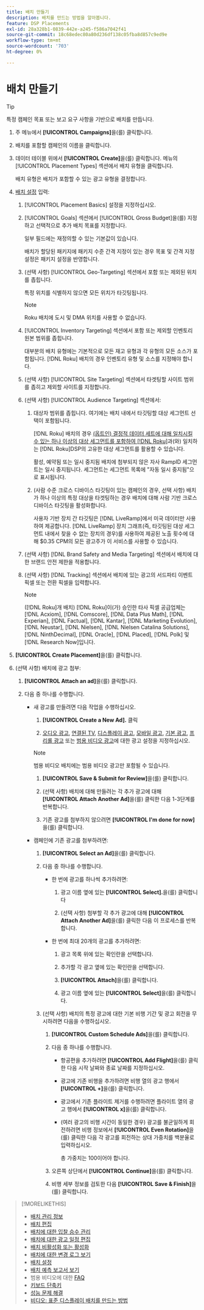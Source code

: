 ```yaml
---
title: 배치 만들기
description: 배치를 만드는 방법을 알아봅니다.
feature: DSP Placements
exl-id: 28a328b1-0839-442e-a245-f586a7042f41
source-git-commit: 18c68edec80a80d236df138c05fba8d857c9ed9e
workflow-type: tm+mt
source-wordcount: '703'
ht-degree: 0%

---
```


# 배치 만들기

>[!TIP]
>
>특정 캠페인 목표 또는 보고 요구 사항을 기반으로 배치를 만듭니다.

1. 주 메뉴에서 **[!UICONTROL Campaigns]**&#x200B;을(를) 클릭합니다.

1. 배치를 포함할 캠페인의 이름을 클릭합니다.

1. 데이터 테이블 위에서 **[!UICONTROL Create]**&#x200B;을(를) 클릭합니다. 메뉴의 [!UICONTROL Placement Types] 섹션에서 배치 유형을 클릭합니다.

   배치 유형은 배치가 포함할 수 있는 광고 유형을 결정합니다.

1. [배치 설정](placement-settings.md) 입력:

   1. [!UICONTROL Placement Basics] 설정을 지정하십시오.

   1. [!UICONTROL Goals] 섹션에서 [!UICONTROL Gross Budget]을(를) 지정하고 선택적으로 추가 배치 목표를 지정합니다.

      일부 필드에는 재정의할 수 있는 기본값이 있습니다.

      배치가 할당된 패키지에 패키지 수준 간격 지정이 있는 경우 목표 및 간격 지정 설정은 패키지 설정을 반영합니다.

   1. (선택 사항) [!UICONTROL Geo-Targeting] 섹션에서 포함 또는 제외된 위치를 좁힙니다.

      특정 위치를 식별하지 않으면 모든 위치가 타깃팅됩니다.

      >[!NOTE]
      >
      >Roku 배치에 도시 및 DMA 위치를 사용할 수 없습니다.

   1. [!UICONTROL Inventory Targeting] 섹션에서 포함 또는 제외할 인벤토리 원본 범위를 좁힙니다.

      대부분의 배치 유형에는 기본적으로 모든 재고 유형과 각 유형의 모든 소스가 포함됩니다. [!DNL Roku] 배치의 경우 인벤토리 유형 및 소스를 지정해야 합니다.

   1. (선택 사항) [!UICONTROL Site Targeting] 섹션에서 타겟팅할 사이트 범위를 좁히고 제외할 사이트를 지정합니다.

   1. (선택 사항) [!UICONTROL Audience Targeting] 섹션에서:

      1. 대상자 범위를 좁힙니다. 여기에는 배치 내에서 타깃팅할 대상 세그먼트 선택이 포함됩니다.

         [!DNL Roku] 배치의 경우 [(옵트인) 결정적 데이터 세트에 대해 일치시킬 수 있는 하나 이상의 대상 세그먼트를 포함하여  [!DNL Roku]](/help/dsp/inventory/roku-inventory.md)과(와) 일치하는 [!DNL Roku]DSP의 고유한 대상 세그먼트를 활용할 수 있습니다.

         활성, 예약됨 또는 일시 중지됨 배치에 첨부되지 않은 자사 RampID 세그먼트는 일시 중지됩니다. 세그먼트는 세그먼트 목록에 &quot;자동 일시 중지됨&quot;으로 표시됩니다.

      1. (사람 수준 크로스 디바이스 타깃팅이 있는 캠페인의 경우, 선택 사항) 배치가 하나 이상의 특정 대상을 타겟팅하는 경우 배치에 대해 사람 기반 크로스 디바이스 타깃팅을 활성화합니다.

         사용자 기반 장치 간 타깃팅은 [!DNL LiveRamp]에서 미국 데이터만 사용하여 제공합니다. [!DNL LiveRamp] 장치 그래프(즉, 타깃팅된 대상 세그먼트 내에서 찾을 수 없는 장치의 경우)를 사용하여 제공된 노출 횟수에 대해 $0.35 CPM의 모든 광고주가 이 서비스를 사용할 수 있습니다.

   1. (선택 사항) [!DNL Brand Safety and Media Targeting] 섹션에서 배치에 대한 브랜드 안전 제한을 적용합니다.

   1. (선택 사항) [!DNL Tracking] 섹션에서 배치에 있는 광고의 서드파티 이벤트 픽셀 또는 전환 픽셀을 입력합니다.

      >[!NOTE]
      >
      >([!DNL Roku]개 배치) [!DNL Roku]이(가) 승인한 타사 픽셀 공급업체는 [!DNL Acxiom], [!DNL Comscore], [!DNL Data Plus Math], [!DNL Experian], [!DNL Factual], [!DNL Kantar], [!DNL Marketing Evolution], [!DNL Neustar], [!DNL Nielsen], [!DNL Nielsen Catalina Solutions], [!DNL NinthDecimal], [!DNL Oracle], [!DNL Placed], [!DNL Polk] 및 [!DNL Research Now]입니다.

1. **[!UICONTROL Create Placement]**&#x200B;을(를) 클릭합니다.

1. (선택 사항) 배치에 광고 첨부:

   1. **[!UICONTROL Attach an ad]**&#x200B;을(를) 클릭합니다.

   1. 다음 중 하나를 수행합니다.

      * 새 광고를 만들려면 다음 작업을 수행하십시오.

         1. **[!UICONTROL Create a New Ad].** 클릭

         1. [오디오 광고](/help/dsp/campaign-management/ads/ad-settings-audio.md), [연결된 TV](/help/dsp/campaign-management/ads/ad-settings-connected-tv.md), [디스플레이 광고](/help/dsp/campaign-management/ads/ad-settings-display.md), [모바일 광고](/help/dsp/campaign-management/ads/ad-settings-mobile.md), [기본 광고](/help/dsp/campaign-management/ads/ad-settings-native.md), [프리롤 광고](/help/dsp/campaign-management/ads/ad-settings-pre-roll.md) 또는 [범용 비디오 광고](/help/dsp/campaign-management/ads/ad-settings-universal-video.md)에 대한 광고 설정을 지정하십시오.

        >[!NOTE]
        >
        >범용 비디오 배치에는 범용 비디오 광고만 포함될 수 있습니다.

         1. **[!UICONTROL Save & Submit for Review]**&#x200B;을(를) 클릭합니다.

         1. (선택 사항) 배치에 대해 만들려는 각 추가 광고에 대해 **[!UICONTROL Attach Another Ad]**&#x200B;을(를) 클릭한 다음 1-3단계를 반복합니다.

         1. 기존 광고를 첨부하지 않으려면 **[!UICONTROL I'm done for now]**&#x200B;을(를) 클릭합니다.

      * 캠페인에 기존 광고를 첨부하려면:

         1. **[!UICONTROL Select an Ad]**&#x200B;을(를) 클릭합니다.

         1. 다음 중 하나를 수행합니다.

            * 한 번에 광고를 하나씩 추가하려면:

               1. 광고 이름 옆에 있는 **[!UICONTROL Select].**&#x200B;을(를) 클릭합니다

               1. (선택 사항) 첨부할 각 추가 광고에 대해 **[!UICONTROL Attach Another Ad]**&#x200B;을(를) 클릭한 다음 이 프로세스를 반복합니다.

            * 한 번에 최대 20개의 광고를 추가하려면:

               1. 광고 목록 위에 있는 확인란을 선택합니다.

               1. 추가할 각 광고 옆에 있는 확인란을 선택합니다.

               1. **[!UICONTROL Attach]**&#x200B;을(를) 클릭합니다.

               1. 광고 이름 옆에 있는 **[!UICONTROL Select]**&#x200B;을(를) 클릭합니다.

         1. (선택 사항) 배치의 특정 광고에 대한 기본 비행 기간 및 광고 회전을 무시하려면 다음을 수행하십시오.

            1. **[!UICONTROL Custom Schedule Ads]**&#x200B;을(를) 클릭합니다.

            1. 다음 중 하나를 수행합니다.

               * 항공편을 추가하려면 **[!UICONTROL Add Flight]**&#x200B;을(를) 클릭한 다음 시작 날짜와 종료 날짜를 지정하십시오.

               * 광고에 기존 비행을 추가하려면 비행 열의 광고 행에서 **[!UICONTROL +]**&#x200B;을(를) 클릭합니다.

               * 광고에서 기존 플라이트 제거를 수행하려면 플라이트 열의 광고 행에서 **[!UICONTROL x]**&#x200B;을(를) 클릭합니다.

               * (여러 광고의 비행 시간이 동일한 경우) 광고를 불균일하게 회전하려면 비행 정보에서 **[!UICONTROL Even Rotation]**&#x200B;을(를) 클릭한 다음 각 광고를 회전하는 상대 가중치를 백분율로 입력하십시오.

                 총 가중치는 100이어야 합니다.

            1. 오른쪽 상단에서 **[!UICONTROL Continue]**&#x200B;을(를) 클릭합니다.

            1. 비행 세부 정보를 검토한 다음 **[!UICONTROL Save & Finish]**&#x200B;을(를) 클릭합니다.

>[!MORELIKETHIS]
>
>* [배치 관리 정보](placement-about.md)
>* [배치 편집](placement-edit.md)
>* [배치에 대한 입찰 승수 관리](placement-manage-bid-multipliers.md)
>* [배치에 대한 광고 일정 편집](placement-edit-ad-schedule.md)
>* [배치 비활성화 또는 활성화](placement-pause-activate.md)
>* [배치에 대한 변경 로그 보기](placement-change-log.md)
>* [배치 설정](placement-settings.md)
>* [배치 예측 보고서 보기](/help/dsp/campaign-management/reports/placement-forecast.md)
>* 범용 비디오에 대한 [FAQ](/help/dsp/campaign-management/faq-universal-video.md)
>* [키보드 단축키](/help/dsp/campaign-management/reports/keyboard-shortcuts.md)
>* [성능 문제 해결](/help/dsp/optimization/troubleshooting-performance.md)
>* [비디오: 표준 디스플레이 배치를 만드는 방법](https://video.tv.adobe.com/v/345002?captions=kor)

